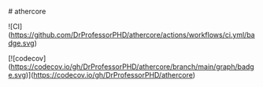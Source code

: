 ﻿\# athercore



!\[CI](https://github.com/DrProfessorPHD/athercore/actions/workflows/ci.yml/badge.svg)

\[!\[codecov](https://codecov.io/gh/DrProfessorPHD/athercore/branch/main/graph/badge.svg)](https://codecov.io/gh/DrProfessorPHD/athercore)





